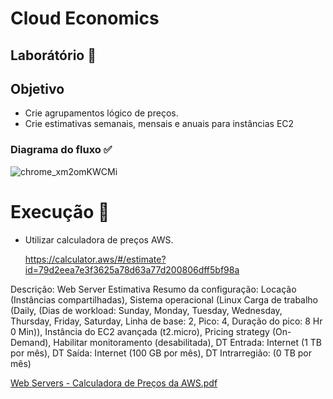 # Cloud Economics

## Laborátório 🥼

## Objetivo

- Crie agrupamentos lógico de preços.
- Crie estimativas semanais, mensais e anuais para instâncias EC2

### Diagrama do fluxo ✅

![chrome_xm2omKWCMi](https://github.com/user-attachments/assets/8b26cbcd-8479-45c6-8fa0-6040dce3e424)


# Execução 🚀
- Utilizar calculadora de preços AWS.

  https://calculator.aws/#/estimate?id=79d2eea7e3f3625a78d63a77d200806dff5bf98a
  
Descrição: Web Server Estimativa
Resumo da configuração: Locação (Instâncias compartilhadas), Sistema operacional (Linux
Carga de trabalho (Daily, (Dias de workload: Sunday, Monday, Tuesday, Wednesday, Thursday,
Friday, Saturday, Linha de base: 2, Pico: 4, Duração do pico: 8 Hr 0 Min)), Instância do EC2
avançada (t2.micro), Pricing strategy (On-Demand), Habilitar monitoramento (desabilitada), DT
Entrada: Internet (1 TB por mês), DT Saída: Internet (100 GB por mês), DT Intrarregião: (0 TB por
mês)

  [Web Servers - Calculadora de Preços da AWS.pdf](https://github.com/user-attachments/files/18540832/Web.Servers.-.Calculadora.de.Precos.da.AWS.pdf)
